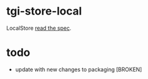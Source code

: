 # tgi-store-local

LocalStore [read the spec](spec/README.md).

# todo
- update with new changes to packaging [BROKEN]
